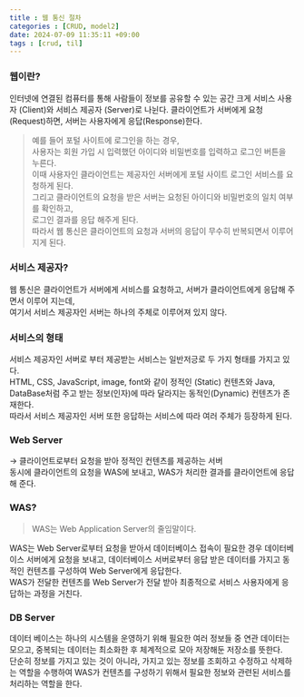 ```yaml
---
title : 웹 통신 절차
categories : [CRUD, model2]
date: 2024-07-09 11:35:11 +09:00
tags : [crud, til]
---
```


### 웹이란?
인터넷에 연결된 컴퓨터를 통해 사람들이 정보를 공유할 수 있는 공간
크게 서비스 사용자 (Client)와 서비스 제공자 (Server)로 나뉜다.
클라이언트가 서버에게 요청(Request)하면, 서버는 사용자에게 응답(Response)한다.

>예를 들어 포털 사이트에 로그인을 하는 경우,<br>
사용자는 회원 가입 시 입력했던 아이디와 비밀번호를 입력하고 로그인 버튼을 누른다.<br>
이때 사용자인 클라이언트는 제공자인 서버에게 포털 사이트 로그인 서비스를 요청하게 된다.<br>
그리고 클라이언트의 요청을 받은 서버는 요청된 아이디와 비밀번호의 일치 여부를 확인하고,<br>로그인 결과를 응답 해주게 된다.<br>
따라서 웹 통신은 클라이언트의 요청과 서버의 응답이 무수히 반복되면서 이루어지게 된다.

### 서비스 제공자?
웹 통신은 클라이언트가 서버에게 서비스를 요청하고, 서버가 클라이언트에게 응답해 주면서 이루어 지는데, <br>여기서 서비스 제공자인 서버는 하나의 주체로 이루어져 있지 않다. 

### 서비스의 형태
서비스 제공자인 서버로 부터 제공받는 서비스는 일반저긍로 두 가지 형태를 가지고 있다.<br>HTML, CSS, JavaScript, image, font와 같이 정적인 (Static) 컨텐츠와
Java, DataBase처럼 주고 받는 정보(인자)에 따라 달라지는 동적인(Dynamic) 컨텐츠가 존재한다.<br> 따라서 서비스 제공자인 서버 또한 응답하는 서비스에 따라 여러 주체가 등장하게 된다.

### Web Server
→ 클라이언트로부터 요청을 받아 정적인 컨텐츠를 제공하는 서버 <br>
동시에 클라이언트의 요청을 WAS에 보내고, WAS가 처리한 결과를 클라이언트에 응답해 준다.

### WAS?
> WAS는 Web Application Server의 줄임말이다.<br>

WAS는 Web Server로부터 요청을 받아서 데이터베이스 접속이 필요한 경우 데이터베이스 서버에게 요청을 보내고, 데이터베이스 서버로부터 응답 받은 데이터를 가지고 동적인 컨텐츠를 구성하여 Web Server에게 응답한다.<br>
WAS가 전달한 컨텐츠를 Web Server가 전달 받아 최종적으로 서비스 사용자에게 응답하는 과정을 거친다.  


### DB Server
데이터 베이스는 하나의 시스템을 운영하기 위해 필요한 여러 정보들 중 연관 데이터는 모으고, 중복되는 데이터는 최소화한 후 체계적으로 모아 저장해둔 저장소를 뜻한다. <br>
단순히 정보를 가지고 있는 것이 아니라, 가지고 있는 정보를 조회하고 수정하고 삭제하는 역할을 수행하여 WAS가 컨텐츠를 구성하기 위해서 필요한 정보와 관련된 서비스를 처리하는 역할을 한다.